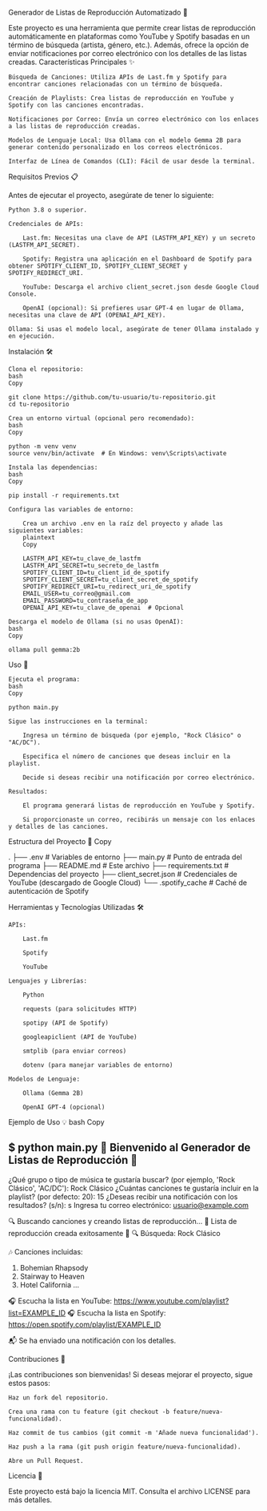 Generador de Listas de Reproducción Automatizado 🎵

Este proyecto es una herramienta que permite crear listas de reproducción automáticamente en plataformas como YouTube y Spotify basadas en un término de búsqueda (artista, género, etc.). Además, ofrece la opción de enviar notificaciones por correo electrónico con los detalles de las listas creadas.
Características Principales ✨

    Búsqueda de Canciones: Utiliza APIs de Last.fm y Spotify para encontrar canciones relacionadas con un término de búsqueda.

    Creación de Playlists: Crea listas de reproducción en YouTube y Spotify con las canciones encontradas.

    Notificaciones por Correo: Envía un correo electrónico con los enlaces a las listas de reproducción creadas.

    Modelos de Lenguaje Local: Usa Ollama con el modelo Gemma 2B para generar contenido personalizado en los correos electrónicos.

    Interfaz de Línea de Comandos (CLI): Fácil de usar desde la terminal.

Requisitos Previos 📋

Antes de ejecutar el proyecto, asegúrate de tener lo siguiente:

    Python 3.8 o superior.

    Credenciales de APIs:

        Last.fm: Necesitas una clave de API (LASTFM_API_KEY) y un secreto (LASTFM_API_SECRET).

        Spotify: Registra una aplicación en el Dashboard de Spotify para obtener SPOTIFY_CLIENT_ID, SPOTIFY_CLIENT_SECRET y SPOTIFY_REDIRECT_URI.

        YouTube: Descarga el archivo client_secret.json desde Google Cloud Console.

        OpenAI (opcional): Si prefieres usar GPT-4 en lugar de Ollama, necesitas una clave de API (OPENAI_API_KEY).

    Ollama: Si usas el modelo local, asegúrate de tener Ollama instalado y en ejecución.

Instalación 🛠️

    Clona el repositorio:
    bash
    Copy

    git clone https://github.com/tu-usuario/tu-repositorio.git
    cd tu-repositorio

    Crea un entorno virtual (opcional pero recomendado):
    bash
    Copy

    python -m venv venv
    source venv/bin/activate  # En Windows: venv\Scripts\activate

    Instala las dependencias:
    bash
    Copy

    pip install -r requirements.txt

    Configura las variables de entorno:

        Crea un archivo .env en la raíz del proyecto y añade las siguientes variables:
        plaintext
        Copy

        LASTFM_API_KEY=tu_clave_de_lastfm
        LASTFM_API_SECRET=tu_secreto_de_lastfm
        SPOTIFY_CLIENT_ID=tu_client_id_de_spotify
        SPOTIFY_CLIENT_SECRET=tu_client_secret_de_spotify
        SPOTIFY_REDIRECT_URI=tu_redirect_uri_de_spotify
        EMAIL_USER=tu_correo@gmail.com
        EMAIL_PASSWORD=tu_contraseña_de_app
        OPENAI_API_KEY=tu_clave_de_openai  # Opcional

    Descarga el modelo de Ollama (si no usas OpenAI):
    bash
    Copy

    ollama pull gemma:2b

Uso 🚀

    Ejecuta el programa:
    bash
    Copy

    python main.py

    Sigue las instrucciones en la terminal:

        Ingresa un término de búsqueda (por ejemplo, "Rock Clásico" o "AC/DC").

        Especifica el número de canciones que deseas incluir en la playlist.

        Decide si deseas recibir una notificación por correo electrónico.

    Resultados:

        El programa generará listas de reproducción en YouTube y Spotify.

        Si proporcionaste un correo, recibirás un mensaje con los enlaces y detalles de las canciones.

Estructura del Proyecto 📂
Copy

.
├── .env                     # Variables de entorno
├── main.py                  # Punto de entrada del programa
├── README.md                # Este archivo
├── requirements.txt         # Dependencias del proyecto
├── client_secret.json       # Credenciales de YouTube (descargado de Google Cloud)
└── .spotify_cache           # Caché de autenticación de Spotify

Herramientas y Tecnologías Utilizadas 🛠️

    APIs:

        Last.fm

        Spotify

        YouTube

    Lenguajes y Librerías:

        Python

        requests (para solicitudes HTTP)

        spotipy (API de Spotify)

        googleapiclient (API de YouTube)

        smtplib (para enviar correos)

        dotenv (para manejar variables de entorno)

    Modelos de Lenguaje:

        Ollama (Gemma 2B)

        OpenAI GPT-4 (opcional)

Ejemplo de Uso 💡
bash
Copy

$ python main.py
🎵 Bienvenido al Generador de Listas de Reproducción 🎵
-----------------------------------------------------
¿Qué grupo o tipo de música te gustaría buscar? (por ejemplo, 'Rock Clásico', 'AC/DC'): Rock Clásico
¿Cuántas canciones te gustaría incluir en la playlist? (por defecto: 20): 15
¿Deseas recibir una notificación con los resultados? (s/n): s
Ingresa tu correo electrónico: usuario@example.com

🔍 Buscando canciones y creando listas de reproducción...
🎵 Lista de reproducción creada exitosamente 🎵
🔍 Búsqueda: Rock Clásico

🎶 Canciones incluidas:
1. Bohemian Rhapsody
2. Stairway to Heaven
3. Hotel California
...

🎧 Escucha la lista en YouTube: https://www.youtube.com/playlist?list=EXAMPLE_ID
🎧 Escucha la lista en Spotify: https://open.spotify.com/playlist/EXAMPLE_ID

📬 Se ha enviado una notificación con los detalles.

Contribuciones 🤝

¡Las contribuciones son bienvenidas! Si deseas mejorar el proyecto, sigue estos pasos:

    Haz un fork del repositorio.

    Crea una rama con tu feature (git checkout -b feature/nueva-funcionalidad).

    Haz commit de tus cambios (git commit -m 'Añade nueva funcionalidad').

    Haz push a la rama (git push origin feature/nueva-funcionalidad).

    Abre un Pull Request.

Licencia 📄

Este proyecto está bajo la licencia MIT. Consulta el archivo LICENSE para más detalles.